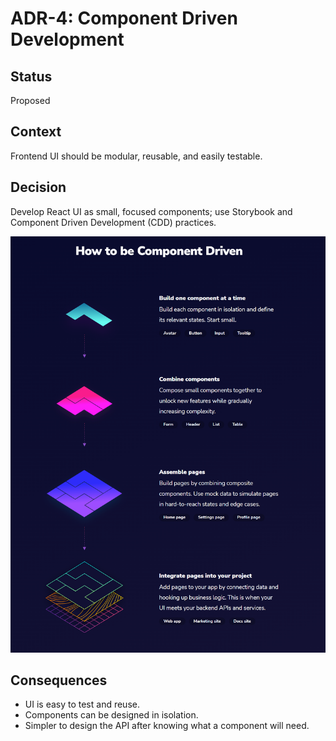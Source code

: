 # ADR-4: Component Driven Development

## Status
Proposed

## Context
Frontend UI should be modular, reusable, and easily testable.

## Decision
Develop React UI as small, focused components; use Storybook and Component Driven Development (CDD) practices.

![alt text](image.png)

## Consequences
- UI is easy to test and reuse.
- Components can be designed in isolation.
- Simpler to design the API after knowing what a component will need.
